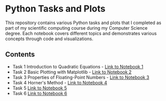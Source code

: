 # Python Tasks and Plots

This repository contains various Python tasks and plots that I completed as part of my scientific computing course during my Computer Science degree. Each notebook covers different topics and demonstrates various concepts through code and visualizations.

## Contents

- Task 1 Introduction to Quadratic Equations - [Link to Notebook 1](Exercise1.ipynb)
- Task 2 Basic Plotting with Matplotlib - [Link to Notebook 2](Exercise2.ipynb)
- Task 3 Properties of Floating-Point Numbers - [Link to Notebook 3](Exercise3.ipynb)
- Task 4 Horner's Method - [Link to Notebook 4](Exercise4.ipynb)
- Task 5 [Link to Notebook 5](Exercise5.ipynb)
- Task 6 [Link to Notebook 6](Exercise6.ipynb)
